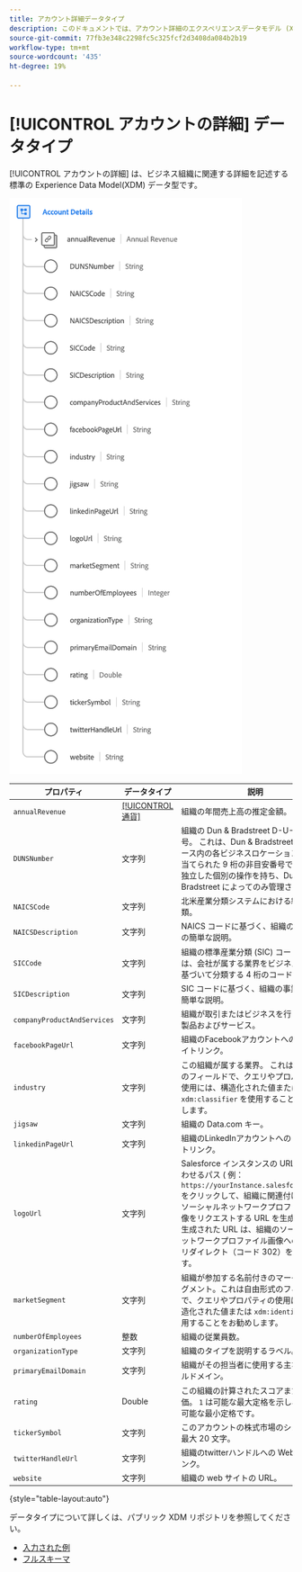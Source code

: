 ```yaml
---
title: アカウント詳細データタイプ
description: このドキュメントでは、アカウント詳細のエクスペリエンスデータモデル (XDM) データタイプの概要を説明します。
source-git-commit: 77fb3e348c2298fc5c325fcf2d3408da084b2b19
workflow-type: tm+mt
source-wordcount: '435'
ht-degree: 19%

---
```


# [!UICONTROL アカウントの詳細] データタイプ

[!UICONTROL アカウントの詳細] は、ビジネス組織に関連する詳細を記述する標準の Experience Data Model(XDM) データ型です。

![データタイプの構造](../images/data-types/account-details.png)

| プロパティ | データタイプ | 説明 |
| --- | --- | --- |
| `annualRevenue` | [[!UICONTROL 通貨]](./currency.md) | 組織の年間売上高の推定金額。 |
| `DUNSNumber` | 文字列 | 組織の Dun &amp; Bradstreet D-U-N-S 番号。 これは、Dun &amp; Bradstreet データベース内の各ビジネスロケーションに割り当てられた 9 桁の非目安番号で、一意で独立した個別の操作を持ち、Dun &amp; Bradstreet によってのみ管理されます。 |
| `NAICSCode` | 文字列 | 北米産業分類システムにおける組織の分類。 |
| `NAICSDescription` | 文字列 | NAICS コードに基づく、組織の事業部門の簡単な説明。 |
| `SICCode` | 文字列 | 組織の標準産業分類 (SIC) コード。 これは、会社が属する業界をビジネス活動に基づいて分類する 4 桁のコードです。 |
| `SICDescription` | 文字列 | SIC コードに基づく、組織の事業部門の簡単な説明。 |
| `companyProductAndServices` | 文字列 | 組織が取引またはビジネスを行っている製品およびサービス。 |
| `facebookPageUrl` | 文字列 | 組織のFacebookアカウントへの Web サイトリンク。 |
| `industry` | 文字列 | この組織が属する業界。 これは自由形式のフィールドで、クエリやプロパティの使用には、構造化された値または `xdm:classifier` を使用することをお勧めします。 |
| `jigsaw` | 文字列 | 組織の Data.com キー。 |
| `linkedinPageUrl` | 文字列 | 組織のLinkedInアカウントへの Web サイトリンク。 |
| `logoUrl` | 文字列 | Salesforce インスタンスの URL と組み合わせるパス ( 例： `https://yourInstance.salesforce.com/`) をクリックして、組織に関連付けられたソーシャルネットワークプロファイル画像をリクエストする URL を生成します。 生成された URL は、組織のソーシャルネットワークプロファイル画像への HTTP リダイレクト（コード 302）を返します。 |
| `marketSegment` | 文字列 | 組織が参加する名前付きのマーケットセグメント。これは自由形式のフィールドで、クエリやプロパティの使用には、構造化された値または `xdm:identifier` を使用することをお勧めします。 |
| `numberOfEmployees` | 整数 | 組織の従業員数。 |
| `organizationType` | 文字列 | 組織のタイプを説明するラベル。 |
| `primaryEmailDomain` | 文字列 | 組織がその担当者に使用する主な E メールドメイン。 |
| `rating` | Double | この組織の計算されたスコアまたは星評価。 `1` は可能な最大定格を示し、 `0` は、可能な最小定格です。 |
| `tickerSymbol` | 文字列 | このアカウントの株式市場のシンボル。 最大 20 文字。 |
| `twitterHandleUrl` | 文字列 | 組織のtwitterハンドルへの Web サイトリンク。 |
| `website` | 文字列 | 組織の web サイトの URL。 |

{style=&quot;table-layout:auto&quot;}

データタイプについて詳しくは、パブリック XDM リポジトリを参照してください。

* [入力された例](https://github.com/adobe/xdm/blob/master/components/datatypes/b2b/account-organization.example.1.json)
* [フルスキーマ](https://github.com/adobe/xdm/blob/master/components/datatypes/b2b/account-organization.schema.json)
